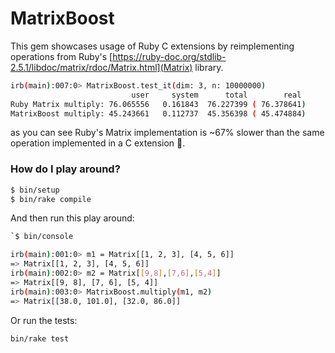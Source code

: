 # MatrixBoost

This gem showcases usage of Ruby C extensions by reimplementing operations
from Ruby's [https://ruby-doc.org/stdlib-2.5.1/libdoc/matrix/rdoc/Matrix.html](Matrix) library.

```bash
irb(main):007:0> MatrixBoost.test_it(dim: 3, n: 10000000)
                           user     system      total        real
Ruby Matrix multiply: 76.065556   0.161843  76.227399 ( 76.378641)
MatrixBoost multiply: 45.243661   0.112737  45.356398 ( 45.474884)
```

as you can see Ruby's Matrix implementation is ~67% slower than the same operation
implemented in a C extension 🎉.


### How do I play around?

 ```bash
 $ bin/setup
 $ bin/rake compile
 ```

And then run this play around:

 ```bash
`$ bin/console
```

```bash
irb(main):001:0> m1 = Matrix[[1, 2, 3], [4, 5, 6]]
=> Matrix[[1, 2, 3], [4, 5, 6]]
irb(main):002:0> m2 = Matrix[[9,8],[7,6],[5,4]]
=> Matrix[[9, 8], [7, 6], [5, 4]]
irb(main):003:0> MatrixBoost.multiply(m1, m2)
=> Matrix[[38.0, 101.0], [32.0, 86.0]]
```

Or run the tests:

```bash
bin/rake test
```
